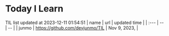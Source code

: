 # Today I Learn 
TIL list updated at 2023-12-11 01:54:51
| name | url | updated time |
| :--- | -- | -- |
| junmo | https://github.com/devjunmo/TIL | Nov 9, 2023,  |
